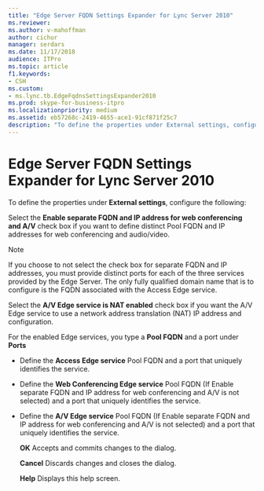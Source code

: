 ```yaml
---
title: "Edge Server FQDN Settings Expander for Lync Server 2010"
ms.reviewer: 
ms.author: v-mahoffman
author: cichur
manager: serdars
ms.date: 11/17/2018
audience: ITPro
ms.topic: article
f1.keywords:
- CSH
ms.custom:
- ms.lync.tb.EdgeFqdnsSettingsExpander2010
ms.prod: skype-for-business-itpro
ms.localizationpriority: medium
ms.assetid: eb57268c-2419-4655-ace1-91cf871f25c7
description: "To define the properties under External settings, configure the following:"
---
```


# Edge Server FQDN Settings Expander for Lync Server 2010
 
To define the properties under **External settings**, configure the following:
  
Select the **Enable separate FQDN and IP address for web conferencing and A/V** check box if you want to define distinct Pool FQDN and IP addresses for web conferencing and audio/video.
  
> [!NOTE]
> If you choose to not select the check box for separate FQDN and IP addresses, you must provide distinct ports for each of the three services provided by the Edge Server. The only fully qualified domain name that is to configure is the FQDN associated with the Access Edge service. 
  
Select the **A/V Edge service is NAT enabled** check box if you want the A/V Edge service to use a network address translation (NAT) IP address and configuration.
  
For the enabled Edge services, you type a **Pool FQDN** and a port under **Ports**
  
- Define the **Access Edge service** Pool FQDN and a port that uniquely identifies the service.
    
- Define the **Web Conferencing Edge service** Pool FQDN (If Enable separate FQDN and IP address for web conferencing and A/V is not selected) and a port that uniquely identifies the service.
    
- Define the **A/V Edge service** Pool FQDN (If Enable separate FQDN and IP address for web conferencing and A/V is not selected) and a port that uniquely identifies the service.
    
  **OK** Accepts and commits changes to the dialog.
  
  **Cancel** Discards changes and closes the dialog.
  
  **Help** Displays this help screen.
  

